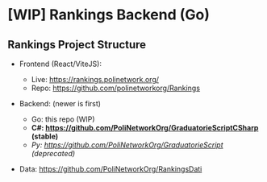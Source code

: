 # [WIP] Rankings Backend (Go)

## Rankings Project Structure
- Frontend (React/ViteJS): 
    - Live: https://rankings.polinetwork.org/ 
    - Repo: https://github.com/polinetworkorg/Rankings

- Backend: (newer is first)
    - Go: this repo (WIP)
    - **C#: https://github.com/PoliNetworkOrg/GraduatorieScriptCSharp (stable)**
    - *Py: https://github.com/PoliNetworkOrg/GraduatorieScript (deprecated)*

- Data: https://github.com/PoliNetworkOrg/RankingsDati
